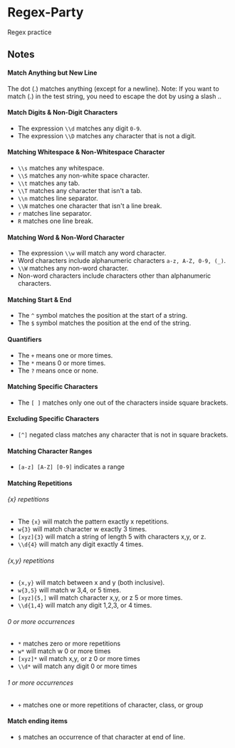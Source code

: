 # Regex-Party
Regex practice

## Notes

#### Match Anything but New Line
The dot (.) matches anything (except for a newline).
Note: If you want to match (.) in the test string, 
you need to escape the dot by using a slash \..

#### Match Digits & Non-Digit Characters
* The expression `\\d` matches any digit `0-9`.
* The expression `\\D` matches any character that is not a digit.

#### Matching Whitespace & Non-Whitespace Character
* `\\s` matches any whitespace.
* `\\S` matches any non-white space character.
* `\\t` matches any tab.
* `\\T` matches any character that isn't a tab.
* `\\n` matches line separator.
* `\\N` matches one character that isn't a line break.
* `r` matches line separator.
* `R` matches one line break.


#### Matching Word & Non-Word Character
* The expression `\\w` will match any word character.
* Word characters include alphanumeric characters `a-z, A-Z, 0-9, (_)`.
* `\\W` matches any non-word character.
* Non-word characters include characters other than alphanumeric characters.


#### Matching Start & End
* The `^` symbol matches the position at the start of a string.
* The `$` symbol matches the position at the end of the string.

#### Quantifiers
* The `+` means one or more times.
* The `*` means 0 or more times.
* The `?` means once or none.

#### Matching Specific Characters
* The `[ ]` matches only one out of the characters inside square brackets.

#### Excluding Specific Characters
* `[^]` negated class matches any character that is not in square brackets.

#### Matching Character Ranges
* `[a-z] [A-Z] [0-9]` indicates a range

#### Matching Repetitions
###### {x} repetitions
* The `{x}` will match the pattern exactly x repetitions.
* `w{3}` will match character w exactly 3 times.
* `[xyz]{3}` will match a string of length 5 with characters x,y, or z.
* `\\d{4}` will match any digit exactly 4 times.

###### {x,y} repetitions
* `{x,y}` will match between x and y (both inclusive).
* `w{3,5}` will match w 3,4, or 5 times.
* `[xyz]{5,]` will match character x,y, or z 5 or more times.
* `\\d{1,4}` will match any digit 1,2,3, or 4 times.

###### 0 or more occurrences
* `*` matches zero or more repetitions
* `w*` will match w 0 or more times
* `[xyz]*` wil match x,y, or z 0 or more times
* `\\d*` will match any digit 0 or more times

###### 1 or more occurrences
* `+` matches one or more repetitions of character, class, or group

#### Match ending items
* `$` matches an occurrence of that character at end of line.
